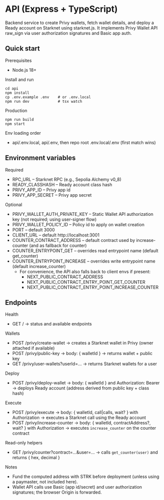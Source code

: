 # API (Express + TypeScript)

Backend service to create Privy wallets, fetch wallet details, and deploy a Ready account on Starknet using starknet.js. It implements Privy Wallet API raw_sign via user authorization signatures and Basic app auth.

## Quick start

Prerequisites
- Node.js 18+

Install and run
```
cd api
npm install
cp .env.example .env    # or .env.local
npm run dev             # tsx watch
```

Production
```
npm run build
npm start
```

Env loading order
- api/.env.local, api/.env, then repo root .env.local/.env (first match wins)

## Environment variables

Required
- RPC_URL – Starknet RPC (e.g., Sepolia Alchemy v0_8)
- READY_CLASSHASH – Ready account class hash
- PRIVY_APP_ID – Privy app id
- PRIVY_APP_SECRET – Privy app secret

Optional
- PRIVY_WALLET_AUTH_PRIVATE_KEY – Static Wallet API authorization key (not required; using user-signer flow)
- PRIVY_WALLET_POLICY_ID – Policy id to apply on wallet creation
- PORT – default 3000
- CLIENT_URL – default http://localhost:3001
- COUNTER_CONTRACT_ADDRESS – default contract used by increase-counter (and as fallback for counter)
- COUNTER_ENTRYPOINT_GET – overrides read entrypoint name (default get_counter)
- COUNTER_ENTRYPOINT_INCREASE – overrides write entrypoint name (default increase_counter)
  - For convenience, the API also falls back to client envs if present:
    - NEXT_PUBLIC_CONTRACT_ADDRESS
    - NEXT_PUBLIC_CONTRACT_ENTRY_POINT_GET_COUNTER
    - NEXT_PUBLIC_CONTRACT_ENTRY_POINT_INCREASE_COUNTER

## Endpoints

Health
- GET / → status and available endpoints

Wallets
- POST /privy/create-wallet → creates a Starknet wallet in Privy (owner attached if available)
- POST /privy/public-key → body: { walletId } → returns wallet + public key
- GET  /privy/user-wallets?userId=… → returns Starknet wallets for a user

Deploy
- POST /privy/deploy-wallet → body: { walletId } and Authorization: Bearer <user JWT> → deploys Ready account (address derived from public key + class hash)

Execute
- POST /privy/execute → body: { walletId, call|calls, wait? } with Authorization → executes a Starknet call using the Ready account
- POST /privy/increase-counter → body: { walletId, contractAddress?, wait? } with Authorization → executes `increase_counter` on the counter contract

Read-only helpers
- GET /privy/counter?contract=…&user=… → calls `get_counter(user)` and returns { hex, decimal }

Notes
- Fund the computed address with STRK before deployment (unless using a paymaster, not included here).
- Wallet API calls use Basic (app id/secret) and user authorization signatures; the browser Origin is forwarded.
